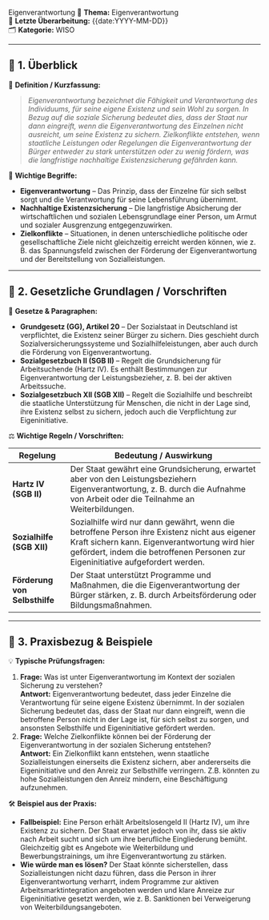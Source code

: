 Eigenverantwortung
📌 **Thema:** Eigenverantwortung  
📅 **Letzte Überarbeitung:** {{date:YYYY-MM-DD}}  
🗂 **Kategorie:** WISO  

---
## 🔹 1. Überblick

📖 **Definition / Kurzfassung:**

> _Eigenverantwortung bezeichnet die Fähigkeit und Verantwortung des Individuums, für seine eigene Existenz und sein Wohl zu sorgen. In Bezug auf die soziale Sicherung bedeutet dies, dass der Staat nur dann eingreift, wenn die Eigenverantwortung des Einzelnen nicht ausreicht, um seine Existenz zu sichern. Zielkonflikte entstehen, wenn staatliche Leistungen oder Regelungen die Eigenverantwortung der Bürger entweder zu stark unterstützen oder zu wenig fördern, was die langfristige nachhaltige Existenzsicherung gefährden kann._

🔑 **Wichtige Begriffe:**

- **Eigenverantwortung** – Das Prinzip, dass der Einzelne für sich selbst sorgt und die Verantwortung für seine Lebensführung übernimmt.
- **Nachhaltige Existenzsicherung** – Die langfristige Absicherung der wirtschaftlichen und sozialen Lebensgrundlage einer Person, um Armut und sozialer Ausgrenzung entgegenzuwirken.
- **Zielkonflikte** – Situationen, in denen unterschiedliche politische oder gesellschaftliche Ziele nicht gleichzeitig erreicht werden können, wie z. B. das Spannungsfeld zwischen der Förderung der Eigenverantwortung und der Bereitstellung von Sozialleistungen.

---

## 🔹 2. Gesetzliche Grundlagen / Vorschriften

📜 **Gesetze & Paragraphen:**

- **Grundgesetz (GG), Artikel 20** – Der Sozialstaat in Deutschland ist verpflichtet, die Existenz seiner Bürger zu sichern. Dies geschieht durch Sozialversicherungssysteme und Sozialhilfeleistungen, aber auch durch die Förderung von Eigenverantwortung.
- **Sozialgesetzbuch II (SGB II)** – Regelt die Grundsicherung für Arbeitsuchende (Hartz IV). Es enthält Bestimmungen zur Eigenverantwortung der Leistungsbezieher, z. B. bei der aktiven Arbeitssuche.
- **Sozialgesetzbuch XII (SGB XII)** – Regelt die Sozialhilfe und beschreibt die staatliche Unterstützung für Menschen, die nicht in der Lage sind, ihre Existenz selbst zu sichern, jedoch auch die Verpflichtung zur Eigeninitiative.

⚖️ **Wichtige Regeln / Vorschriften:**

|Regelung|Bedeutung / Auswirkung|
|---|---|
|**Hartz IV (SGB II)**|Der Staat gewährt eine Grundsicherung, erwartet aber von den Leistungsbeziehern Eigenverantwortung, z. B. durch die Aufnahme von Arbeit oder die Teilnahme an Weiterbildungen.|
|**Sozialhilfe (SGB XII)**|Sozialhilfe wird nur dann gewährt, wenn die betroffene Person ihre Existenz nicht aus eigener Kraft sichern kann. Eigenverantwortung wird hier gefördert, indem die betroffenen Personen zur Eigeninitiative aufgefordert werden.|
|**Förderung von Selbsthilfe**|Der Staat unterstützt Programme und Maßnahmen, die die Eigenverantwortung der Bürger stärken, z. B. durch Arbeitsförderung oder Bildungsmaßnahmen.|

---

## 🔹 3. Praxisbezug & Beispiele

💡 **Typische Prüfungsfragen:**

1. **Frage:** Was ist unter Eigenverantwortung im Kontext der sozialen Sicherung zu verstehen?  
    **Antwort:** Eigenverantwortung bedeutet, dass jeder Einzelne die Verantwortung für seine eigene Existenz übernimmt. In der sozialen Sicherung bedeutet das, dass der Staat nur dann eingreift, wenn die betroffene Person nicht in der Lage ist, für sich selbst zu sorgen, und ansonsten Selbsthilfe und Eigeninitiative gefördert werden.
2. **Frage:** Welche Zielkonflikte können bei der Förderung der Eigenverantwortung in der sozialen Sicherung entstehen?  
    **Antwort:** Ein Zielkonflikt kann entstehen, wenn staatliche Sozialleistungen einerseits die Existenz sichern, aber andererseits die Eigeninitiative und den Anreiz zur Selbsthilfe verringern. Z.B. könnten zu hohe Sozialleistungen den Anreiz mindern, eine Beschäftigung aufzunehmen.

🛠 **Beispiel aus der Praxis:**

- **Fallbeispiel:** Eine Person erhält Arbeitslosengeld II (Hartz IV), um ihre Existenz zu sichern. Der Staat erwartet jedoch von ihr, dass sie aktiv nach Arbeit sucht und sich um ihre berufliche Eingliederung bemüht. Gleichzeitig gibt es Angebote wie Weiterbildung und Bewerbungstrainings, um ihre Eigenverantwortung zu stärken.
- **Wie würde man es lösen?** Der Staat könnte sicherstellen, dass Sozialleistungen nicht dazu führen, dass die Person in ihrer Eigenverantwortung verharrt, indem Programme zur aktiven Arbeitsmarktintegration angeboten werden und klare Anreize zur Eigeninitiative gesetzt werden, wie z. B. Sanktionen bei Verweigerung von Weiterbildungsangeboten.